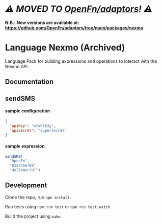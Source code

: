 # _⚠️ MOVED TO [OpenFn/adaptors](https://github.com/OpenFn/adaptors)! ⚠️_

**N.B.: New versions are available at:
https://github.com/OpenFn/adaptors/tree/main/packages/nexmo**

# Language Nexmo (Archived)

Language Pack for building expressions and operations to interact with the Nexmo API.

Documentation
-------------
## sendSMS

#### sample configuration
```json
{
  "apiKey": "mYaP1K3y",
  "apiSecret": "supersecret"
}
```

#### sample expression
```js
sendSMS(
  "OpenFn",
  "0123456789",
  "HelloWorld!")
```

Development
-----------

Clone the repo, run `npm install`.

Run tests using `npm run test` or `npm run test:watch`

Build the project using `make`.
